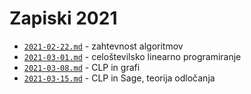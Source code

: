 # Zapiski 2021

* [`2021-02-22.md`](2021-02-22.md) - zahtevnost algoritmov
* [`2021-03-01.md`](2021-03-01.md) - celoštevilsko linearno programiranje
* [`2021-03-08.md`](2021-03-08.md) - CLP in grafi
* [`2021-03-15.md`](2021-03-15.md) - CLP in Sage, teorija odločanja
